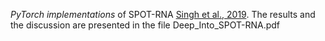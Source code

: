 *PyTorch implementations* of SPOT-RNA [Singh et al., 2019](https://doi.org/10.1038/s41467-019-13395-9). The results and the discussion are presented in the file Deep_Into_SPOT-RNA.pdf

